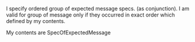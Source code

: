 I specify ordered group of expected message specs. (as conjunction).
I am valid for group of message only if they occurred in exact order which defined by my contents.

My contents are SpecOfExpectedMessage